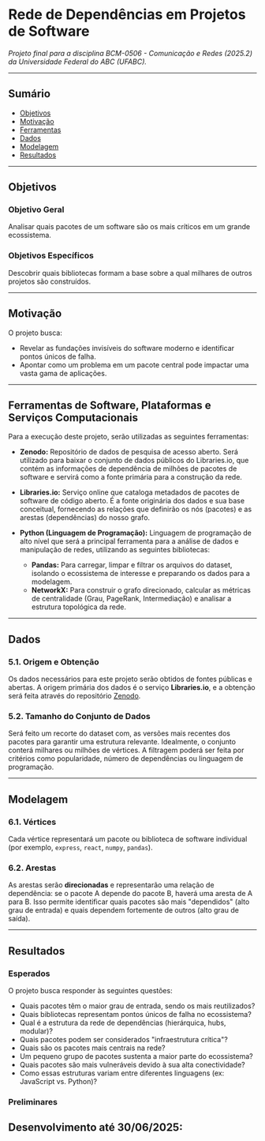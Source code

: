 # Rede de Dependências em Projetos de Software

*Projeto final para a disciplina BCM-0506 - Comunicação e Redes (2025.2) da Universidade Federal do ABC (UFABC).*

---

## Sumário

- [Objetivos](#objetivos)
- [Motivação](#motivação)
- [Ferramentas](#ferramentas-de-software-plataformas-e-serviços-computacionais)
- [Dados](#dados)
- [Modelagem](#modelagem)
- [Resultados](#resultados)

---

## Objetivos

### Objetivo Geral
Analisar quais pacotes de um software são os mais críticos em um grande ecossistema.

### Objetivos Específicos
Descobrir quais bibliotecas formam a base sobre a qual milhares de outros projetos são construídos.

---

## Motivação

O projeto busca:
- Revelar as fundações invisíveis do software moderno e identificar pontos únicos de falha.
- Apontar como um problema em um pacote central pode impactar uma vasta gama de aplicações.

---

## Ferramentas de Software, Plataformas e Serviços Computacionais

Para a execução deste projeto, serão utilizadas as seguintes ferramentas:

- **Zenodo:** Repositório de dados de pesquisa de acesso aberto. Será utilizado para baixar o conjunto de dados públicos do Libraries.io, que contém as informações de dependência de milhões de pacotes de software e servirá como a fonte primária para a construção da rede.

- **Libraries.io:** Serviço online que cataloga metadados de pacotes de software de código aberto. É a fonte originária dos dados e sua base conceitual, fornecendo as relações que definirão os nós (pacotes) e as arestas (dependências) do nosso grafo.

- **Python (Linguagem de Programação):** Linguagem de programação de alto nível que será a principal ferramenta para a análise de dados e manipulação de redes, utilizando as seguintes bibliotecas:
  - **Pandas:** Para carregar, limpar e filtrar os arquivos do dataset, isolando o ecossistema de interesse e preparando os dados para a modelagem.
  - **NetworkX:** Para construir o grafo direcionado, calcular as métricas de centralidade (Grau, PageRank, Intermediação) e analisar a estrutura topológica da rede.

---

## Dados

### 5.1. Origem e Obtenção
Os dados necessários para este projeto serão obtidos de fontes públicas e abertas. A origem primária dos dados é o serviço **Libraries.io**, e a obtenção será feita através do repositório [Zenodo](https://zenodo.org/records/3626071).

### 5.2. Tamanho do Conjunto de Dados
Será feito um recorte do dataset com, as versões mais recentes dos pacotes para garantir uma estrutura relevante. Idealmente, o conjunto conterá milhares ou milhões de vértices. A filtragem poderá ser feita por critérios como popularidade, número de dependências ou linguagem de programação.

---

## Modelagem

### 6.1. Vértices
Cada vértice representará um pacote ou biblioteca de software individual (por exemplo, `express`, `react`, `numpy`, `pandas`).

### 6.2. Arestas
As arestas serão **direcionadas** e representarão uma relação de dependência: se o pacote A depende do pacote B, haverá uma aresta de A para B. Isso permite identificar quais pacotes são mais "dependidos" (alto grau de entrada) e quais dependem fortemente de outros (alto grau de saída).

---

## Resultados 

### Esperados
O projeto busca responder às seguintes questões:
- Quais pacotes têm o maior grau de entrada, sendo os mais reutilizados? 
- Quais bibliotecas representam pontos únicos de falha no ecossistema? 
- Qual é a estrutura da rede de dependências (hierárquica, hubs, modular)? 
- Quais pacotes podem ser considerados "infraestrutura crítica"? 
- Quais são os pacotes mais centrais na rede? 
- Um pequeno grupo de pacotes sustenta a maior parte do ecossistema? 
- Quais pacotes são mais vulneráveis devido à sua alta conectividade? 
- Como essas estruturas variam entre diferentes linguagens (ex: JavaScript vs. Python)?

### Preliminares
Desenvolvimento até 30/06/2025:
- 
